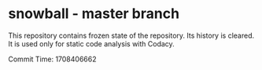# snowball - master branch

This repository contains frozen state of the repository.
Its history is cleared. It is used only for static code
analysis with Codacy.

Commit Time: 1708406662